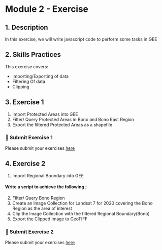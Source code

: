 # Module 2 - Exercise 

## 1. Description

In this exercise, we will write javascript code to perform  some tasks in GEE  

## 2. Skills Practices

This exercise covers:

- Importing/Exporting of data 
- Filtering Of data
- Clipping 



## 3. Exercise 1
1. Import Protected Areas into GEE
2. Filter/ Query Protected Areas in Bono and Bono East Region
3. Export the filtered Protected Areas as a shapefile

###   :pushpin: Submit Exercise 1 <br>

 Please submit your exercises [here](https://github.com/ernest19/SNV/issues/new?assignees=&labels=&template=submit-module-2-exercises.md&title=Module+2+exercises1+%5Breplace+with+your+name%5D)







## 4. Exercise 2

1. Import Regional Boundary into GEE

#### Write a script to achieve the following ;

2. Filter/ Query Bono Region
3. Create an Image Collection for Landsat 7 for 2020 covering the Bono Region as the  area of interest
4. Clip the Image Collection with the filtered  Regional Boundary(Bono)
5. Export the Clipped Image to GeoTIFF


###   :pushpin: Submit Exercise 2 <br>

 Please submit your exercises [here](https://github.com/ernest19/SNV/issues/new?assignees=&labels=&template=submit-module-2-exercises.md&title=Module+2+exercises2+%5Breplace+with+your+name%5D)

